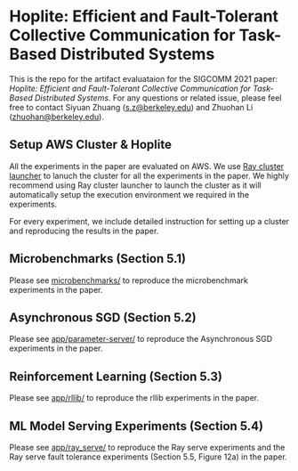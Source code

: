 # Hoplite: Efficient and Fault-Tolerant Collective Communication for Task-Based Distributed Systems

This is the repo for the artifact evaluataion for the SIGCOMM 2021 paper: _Hoplite: Efficient and Fault-Tolerant Collective Communication for Task-Based Distributed Systems_. For any questions or related issue, please feel free to contact Siyuan Zhuang (s.z@berkeley.edu) and Zhuohan Li (zhuohan@berkeley.edu).

## Setup AWS Cluster & Hoplite

All the experiments in the paper are evaluated on AWS. We use [Ray cluster launcher](https://docs.ray.io/en/latest/cluster/launcher.html) to lanuch the cluster for all the experiments in the paper. We highly recommend using Ray cluster launcher to launch the cluster as it will automatically setup the execution environment we required in the experiments.

For every experiment, we include detailed instruction for setting up a cluster and reproducing the results in the paper.

## Microbenchmarks (Section 5.1)

Please see [microbenchmarks/](microbenchmarks) to reproduce the microbenchmark experiments in the paper.

## Asynchronous SGD (Section 5.2)

Please see [app/parameter-server/](parameter-server) to reproduce the Asynchronous SGD experiments in the paper.

## Reinforcement Learning (Section 5.3)

Please see [app/rllib/](app/rllib/) to reproduce the rllib experiments in the paper.

## ML Model Serving Experiments (Section 5.4)

Please see [app/ray_serve/](app/ray_serve) to reproduce the Ray serve experiments and the Ray serve fault tolerance experiments (Section 5.5, Figure 12a) in the paper.
